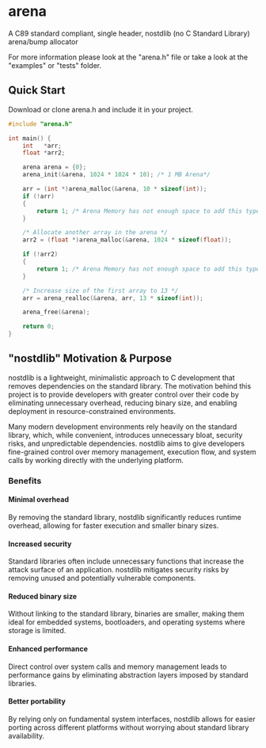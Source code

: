 # arena
A C89 standard compliant, single header, nostdlib (no C Standard Library) arena/bump allocator

For more information please look at the "arena.h" file or take a look at the "examples" or "tests" folder.

## Quick Start

Download or clone arena.h and include it in your project.

```C
#include "arena.h"

int main() {
    int   *arr;
    float *arr2;

    arena arena = {0};
    arena_init(&arena, 1024 * 1024 * 10); /* 1 MB Arena*/

    arr = (int *)arena_malloc(&arena, 10 * sizeof(int));
    if (!arr)
    {
        return 1; /* Arena Memory has not enough space to add this type */
    }

    /* Allocate another array in the arena */    
    arr2 = (float *)arena_malloc(&arena, 1024 * sizeof(float));

    if (!arr2)
    {
        return 1; /* Arena Memory has not enough space to add this type */
    }

    /* Increase size of the first array to 13 */
    arr = arena_realloc(&arena, arr, 13 * sizeof(int));

    arena_free(&arena);

    return 0;
}
```

## "nostdlib" Motivation & Purpose

nostdlib is a lightweight, minimalistic approach to C development that removes dependencies on the standard library. The motivation behind this project is to provide developers with greater control over their code by eliminating unnecessary overhead, reducing binary size, and enabling deployment in resource-constrained environments.

Many modern development environments rely heavily on the standard library, which, while convenient, introduces unnecessary bloat, security risks, and unpredictable dependencies. nostdlib aims to give developers fine-grained control over memory management, execution flow, and system calls by working directly with the underlying platform.

### Benefits

#### Minimal overhead
By removing the standard library, nostdlib significantly reduces runtime overhead, allowing for faster execution and smaller binary sizes.

#### Increased security
Standard libraries often include unnecessary functions that increase the attack surface of an application. nostdlib mitigates security risks by removing unused and potentially vulnerable components.

#### Reduced binary size
Without linking to the standard library, binaries are smaller, making them ideal for embedded systems, bootloaders, and operating systems where storage is limited.

#### Enhanced performance
Direct control over system calls and memory management leads to performance gains by eliminating abstraction layers imposed by standard libraries.

#### Better portability
By relying only on fundamental system interfaces, nostdlib allows for easier porting across different platforms without worrying about standard library availability.

